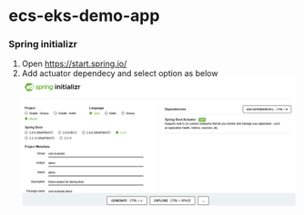 # ecs-eks-demo-app

### Spring initializr 

1. Open https://start.spring.io/
2. Add actuator dependecy and select option as below 
![SpringInitializer](images/spring-initializer.png)



